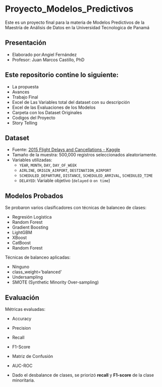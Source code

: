 # Proyecto_Modelos_Predictivos
Este es un proyecto final para la materia de Modelos Predictivos de la Maestría de Análisis de Datos en la Universidad Tecnologica de Panamá
## Presentación
- Elaborado por:Angiel Fernández
- Profesor: Juan Marcos Castillo, PhD
## Este repositorio contine lo siguiente:
- La propuesta
- Avances
- Trabajo Final
- Excel de Las Variables total del dataset con su descripción
- Excel de las Evaluaciones de los Modelos
- Carpeta con los Dataset Originales
- Codigos del Proyecto
- Story Telling
## Dataset
- Fuente: [2015 Flight Delays and Cancellations - Kaggle](https://www.kaggle.com/datasets/usdot/flight-delays)
- Tamaño de la muestra: 500,000 registros seleccionados aleatoriamente.
- Variables utilizadas:
  - `YEAR`, `MONTH`, `DAY`, `DAY_OF_WEEK`
  - `AIRLINE`, `ORIGIN_AIRPORT`, `DESTINATION_AIRPORT`
  - `SCHEDULED_DEPARTURE`, `DISTANCE`, `SCHEDULED_ARRIVAL`,  `SCHEDULED_TIME`
  - `DELAYED`: Variable objetivo (`delayed` o `on time`)
 ## Modelos Probados
Se probaron varios clasificadores con técnicas de balanceo de clases:

- Regresión Logística
- Random Forest
- Gradient Boosting
- LightGBM
- XBoost
- CatBoost
- Random Forest

Técnicas de balanceo aplicadas:
- Ninguno 
- class_weight='balanced'
- Undersampling
- SMOTE (Synthetic Minority Over-sampling)

## Evaluación
Métricas evaluadas:
- Accuracy
- Precision
- Recall
- F1-Score
- Matriz de Confusión
- AUC-ROC

- Dado el desbalance de clases, se priorizó **recall** y **F1-score** de la clase minoritaria.
